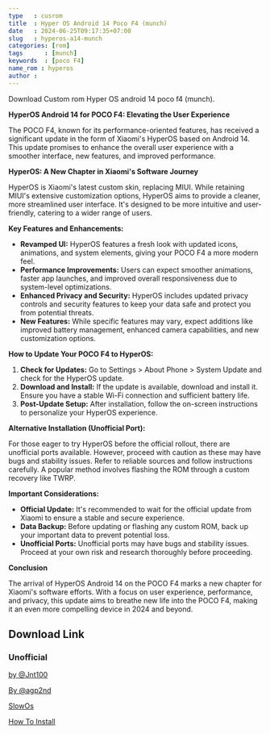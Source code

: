 ```yaml
---
type   : cusrom
title  : Hyper OS Android 14 Poco F4 (munch)
date   : 2024-06-25T09:17:35+07:00
slug   : hyperos-a14-munch
categories: [rom]
tags      : [munch]
keywords  : [poco F4]
name_rom : hyperos
author : 
---
```


Download Custom rom Hyper OS android 14 poco f4 (munch).

**HyperOS Android 14 for POCO F4: Elevating the User Experience**

The POCO F4, known for its performance-oriented features, has received a significant update in the form of Xiaomi's HyperOS based on Android 14. This update promises to enhance the overall user experience with a smoother interface, new features, and improved performance.

**HyperOS: A New Chapter in Xiaomi's Software Journey**

HyperOS is Xiaomi's latest custom skin, replacing MIUI. While retaining MIUI's extensive customization options, HyperOS aims to provide a cleaner, more streamlined user interface. It's designed to be more intuitive and user-friendly, catering to a wider range of users.

**Key Features and Enhancements:**

* **Revamped UI:** HyperOS features a fresh look with updated icons, animations, and system elements, giving your POCO F4 a more modern feel.
* **Performance Improvements:** Users can expect smoother animations, faster app launches, and improved overall responsiveness due to system-level optimizations.
* **Enhanced Privacy and Security:** HyperOS includes updated privacy controls and security features to keep your data safe and protect you from potential threats.
* **New Features:** While specific features may vary, expect additions like improved battery management, enhanced camera capabilities, and new customization options.

**How to Update Your POCO F4 to HyperOS:**

1. **Check for Updates:** Go to Settings > About Phone > System Update and check for the HyperOS update.
2. **Download and Install:** If the update is available, download and install it. Ensure you have a stable Wi-Fi connection and sufficient battery life.
3. **Post-Update Setup:** After installation, follow the on-screen instructions to personalize your HyperOS experience.

**Alternative Installation (Unofficial Port):**

For those eager to try HyperOS before the official rollout, there are unofficial ports available. However, proceed with caution as these may have bugs and stability issues. Refer to reliable sources and follow instructions carefully. A popular method involves flashing the ROM through a custom recovery like TWRP.

**Important Considerations:**

* **Official Update:** It's recommended to wait for the official update from Xiaomi to ensure a stable and secure experience.
* **Data Backup:** Before updating or flashing any custom ROM, back up your important data to prevent potential loss.
* **Unofficial Ports:** Unofficial ports may have bugs and stability issues. Proceed at your own risk and research thoroughly before proceeding.

**Conclusion**

The arrival of HyperOS Android 14 on the POCO F4 marks a new chapter for Xiaomi's software efforts. With a focus on user experience, performance, and privacy, this update aims to breathe new life into the POCO F4, making it an even more compelling device in 2024 and beyond.

 
## Download Link


### Unofficial
[by @Jnt100](https://t.me/wahyu6070files/981)

[By @agp2nd](https://t.me/wahyu6070files/1100?single)

[SlowOs](https://t.me/wahyu6070files/1101?single)

[How To Install](http://telegra.ph/Hyper-MINT-V1020-ULMCNXM-Poco-F4-06-23)
